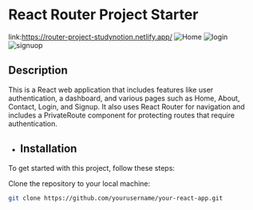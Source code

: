# React Router Project Starter
link:https://router-project-studynotion.netlify.app/
![Home](https://github.com/HarshalMjn/router-project-starter/assets/110369391/e247e5a5-8fc9-4275-82f3-87111c99b53b)
![login](https://github.com/HarshalMjn/router-project-starter/assets/110369391/68965ea0-8597-4d26-bedb-b88bfd2c893b)
![signuop](https://github.com/HarshalMjn/router-project-starter/assets/110369391/d665644c-a02f-479e-b2b9-fa320bc93c59)

## Description
This is a React web application that includes features like user authentication, a dashboard, and various pages such as Home, About, Contact, Login, and Signup. It also uses React Router for navigation and includes a PrivateRoute component for protecting routes that require authentication.

- ## Installation

To get started with this project, follow these steps:

 Clone the repository to your local machine:

   ```bash
   git clone https://github.com/yourusername/your-react-app.git

